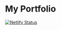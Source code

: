# My Portfolio
[![Netlify Status](https://api.netlify.com/api/v1/badges/b915345b-89c1-4525-bd8f-e7bbafbee746/deploy-status)](https://app.netlify.com/sites/friendly-nightingale-0d9c4d/deploys)
